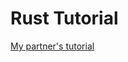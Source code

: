 # Rust Tutorial
[My partner's tutorial](https://svytran.github.io/comp423-course-notes/tutorials/rust-setup/)